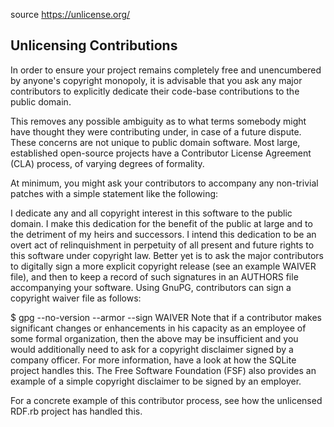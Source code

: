 source <https://unlicense.org/>

## Unlicensing Contributions  
In order to ensure your project remains completely free and unencumbered by anyone's copyright monopoly, it is advisable that you ask any major contributors to explicitly dedicate their code-base contributions to the public domain.

This removes any possible ambiguity as to what terms somebody might have thought they were contributing under, in case of a future dispute. These concerns are not unique to public domain software. Most large, established open-source projects have a Contributor License Agreement (CLA) process, of varying degrees of formality.

At minimum, you might ask your contributors to accompany any non-trivial patches with a simple statement like the following:

I dedicate any and all copyright interest in this software to the
public domain. I make this dedication for the benefit of the public at
large and to the detriment of my heirs and successors. I intend this
dedication to be an overt act of relinquishment in perpetuity of all
present and future rights to this software under copyright law.
Better yet is to ask the major contributors to digitally sign a more explicit copyright release (see an example WAIVER file), and then to keep a record of such signatures in an AUTHORS file accompanying your software. Using GnuPG, contributors can sign a copyright waiver file as follows:

$ gpg --no-version --armor --sign WAIVER
Note that if a contributor makes significant changes or enhancements in his capacity as an employee of some formal organization, then the above may be insufficient and you would additionally need to ask for a copyright disclaimer signed by a company officer. For more information, have a look at how the SQLite project handles this. The Free Software Foundation (FSF) also provides an example of a simple copyright disclaimer to be signed by an employer.

For a concrete example of this contributor process, see how the unlicensed RDF.rb project has handled this.
